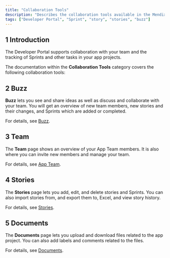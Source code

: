 ```yaml
---
title: "Collaboration Tools"
description: "Describes the collaboration tools available in the Mendix Developer Portal."
tags: ["Developer Portal", "Sprint", "story", "stories", "buzz"]
---
```


## 1 Introduction

The Developer Portal supports collaboration with your team and the tracking of Sprints and other tasks in your app projects.

The documentation within the **Collaboration Tools** category covers the following collaboration tools:

## 2 Buzz

**Buzz** lets you see and share ideas as well as discuss and collaborate with your team. You will get an overview of new team members, new stories and their changes, and Sprints which are added or completed.

For details, see [Buzz](buzz).

## 3 Team

The **Team** page shows an overview of your App Team members. It is also where you can invite new members and manage your team.

For details, see [App Team](team).

## 4 Stories

The **Stories** page lets you add, edit, and delete stories and Sprints. You can also import stories from, and export them to, Excel, and view story history.

For details, see [Stories](stories).

## 5 Documents

The **Documents** page lets you upload and download files related to the app project. You can also add labels and comments related to the files.

For details, see [Documents](documents).
